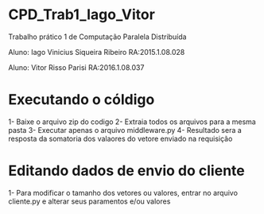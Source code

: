 # CPD_Trab1_Iago_Vitor
Trabalho prático 1 de Computação Paralela Distribuída

Aluno: Iago Vinicius Siqueira Ribeiro   RA:2015.1.08.028

Aluno: Vitor Risso Parisi               RA:2016.1.08.037

# Executando o cóldigo
1- Baixe o arquivo zip do codigo
2- Extraia todos os arquivos para a mesma pasta
3- Executar apenas o arquivo middleware.py
4- Resultado sera a resposta da somatoria dos valaores do vetore enviado na requisição

# Editando dados de envio do cliente
1- Para modificar o tamanho dos vetores ou valores, entrar no arquivo cliente.py e alterar seus paramentos e/ou valores

